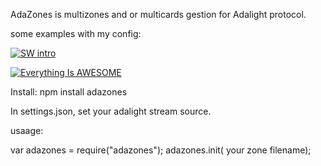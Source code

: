 AdaZones is multizones and or multicards gestion for Adalight protocol.

some examples with my config:

[![SW intro](http://i.ytimg.com/vi_webp/4r5LH0HgOiQ/mqdefault.webp)](https://youtu.be/4r5LH0HgOiQ)

[![Everything Is AWESOME](http://i.ytimg.com/vi_webp/VqgWH9E7EC0/mqdefault.webp)](https://youtu.be/VqgWH9E7EC0)

Install: npm install adazones

In settings.json, set your adalight stream source.

usaage:

var adazones = require("adazones");
adazones.init( your zone filename);
